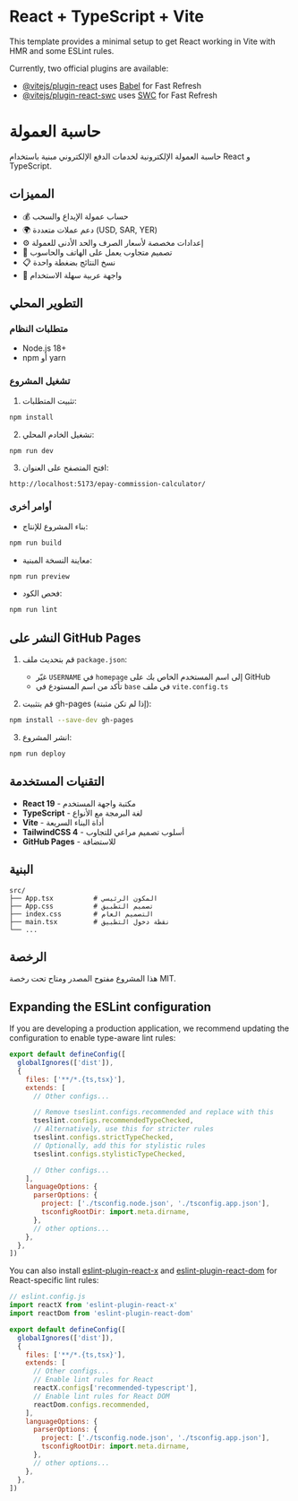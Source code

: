# React + TypeScript + Vite

This template provides a minimal setup to get React working in Vite with HMR and some ESLint rules.

Currently, two official plugins are available:

- [@vitejs/plugin-react](https://github.com/vitejs/vite-plugin-react/blob/main/packages/plugin-react) uses [Babel](https://babeljs.io/) for Fast Refresh
- [@vitejs/plugin-react-swc](https://github.com/vitejs/vite-plugin-react/blob/main/packages/plugin-react-swc) uses [SWC](https://swc.rs/) for Fast Refresh

# حاسبة العمولة

حاسبة العمولة الإلكترونية لخدمات الدفع الإلكتروني مبنية باستخدام React و TypeScript.

## المميزات

- 💰 حساب عمولة الإيداع والسحب
- 🌍 دعم عملات متعددة (USD, SAR, YER)
- ⚙️ إعدادات مخصصة لأسعار الصرف والحد الأدنى للعمولة
- 📱 تصميم متجاوب يعمل على الهاتف والحاسوب
- 📋 نسخ النتائج بضغطة واحدة
- 🎯 واجهة عربية سهلة الاستخدام

## التطوير المحلي

### متطلبات النظام
- Node.js 18+ 
- npm أو yarn

### تشغيل المشروع

1. تثبيت المتطلبات:
```bash
npm install
```

2. تشغيل الخادم المحلي:
```bash
npm run dev
```

3. افتح المتصفح على العنوان:
```
http://localhost:5173/epay-commission-calculator/
```

### أوامر أخرى

- بناء المشروع للإنتاج:
```bash
npm run build
```

- معاينة النسخة المبنية:
```bash
npm run preview
```

- فحص الكود:
```bash
npm run lint
```

## النشر على GitHub Pages

1. قم بتحديث ملف `package.json`:
   - غيّر `USERNAME` في `homepage` إلى اسم المستخدم الخاص بك على GitHub
   - تأكد من اسم المستودع في `base` في ملف `vite.config.ts`

2. قم بتثبيت gh-pages (إذا لم تكن مثبتة):
```bash
npm install --save-dev gh-pages
```

3. انشر المشروع:
```bash
npm run deploy
```

## التقنيات المستخدمة

- **React 19** - مكتبة واجهة المستخدم
- **TypeScript** - لغة البرمجة مع الأنواع
- **Vite** - أداة البناء السريعة
- **TailwindCSS 4** - أسلوب تصميم مراعي للتجاوب
- **GitHub Pages** - للاستضافة

## البنية

```
src/
├── App.tsx          # المكون الرئيسي
├── App.css          # تصميم التطبيق
├── index.css        # التصميم العام
├── main.tsx         # نقطة دخول التطبيق
└── ...
```

## الرخصة

هذا المشروع مفتوح المصدر ومتاح تحت رخصة MIT.

## Expanding the ESLint configuration

If you are developing a production application, we recommend updating the configuration to enable type-aware lint rules:

```js
export default defineConfig([
  globalIgnores(['dist']),
  {
    files: ['**/*.{ts,tsx}'],
    extends: [
      // Other configs...

      // Remove tseslint.configs.recommended and replace with this
      tseslint.configs.recommendedTypeChecked,
      // Alternatively, use this for stricter rules
      tseslint.configs.strictTypeChecked,
      // Optionally, add this for stylistic rules
      tseslint.configs.stylisticTypeChecked,

      // Other configs...
    ],
    languageOptions: {
      parserOptions: {
        project: ['./tsconfig.node.json', './tsconfig.app.json'],
        tsconfigRootDir: import.meta.dirname,
      },
      // other options...
    },
  },
])
```

You can also install [eslint-plugin-react-x](https://github.com/Rel1cx/eslint-react/tree/main/packages/plugins/eslint-plugin-react-x) and [eslint-plugin-react-dom](https://github.com/Rel1cx/eslint-react/tree/main/packages/plugins/eslint-plugin-react-dom) for React-specific lint rules:

```js
// eslint.config.js
import reactX from 'eslint-plugin-react-x'
import reactDom from 'eslint-plugin-react-dom'

export default defineConfig([
  globalIgnores(['dist']),
  {
    files: ['**/*.{ts,tsx}'],
    extends: [
      // Other configs...
      // Enable lint rules for React
      reactX.configs['recommended-typescript'],
      // Enable lint rules for React DOM
      reactDom.configs.recommended,
    ],
    languageOptions: {
      parserOptions: {
        project: ['./tsconfig.node.json', './tsconfig.app.json'],
        tsconfigRootDir: import.meta.dirname,
      },
      // other options...
    },
  },
])
```
